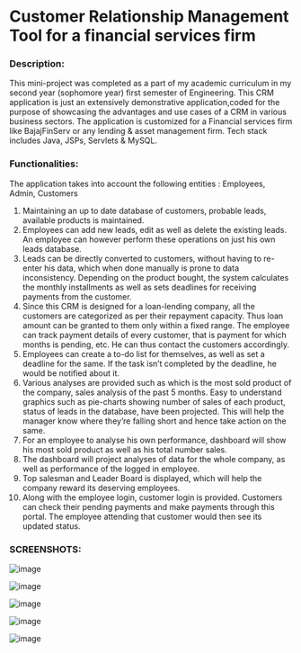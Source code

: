 # Customer Relationship Management Tool for a financial services firm

### Description:
This mini-project was completed as a part of my academic curriculum in my second year (sophomore year) first semester of Engineering. This CRM application is just an extensively demonstrative application,coded for the purpose of showcasing the advantages and use cases of a CRM in various business sectors. The application is customized for a Financial services firm like BajajFinServ or any lending & asset management firm. Tech stack includes Java, JSPs, Servlets & MySQL.

### Functionalities:
The application takes into account the following entities : Employees, Admin, Customers
1) Maintaining an up to date database of customers, probable leads, available products is maintained.
2) Employees can add new leads, edit as well as delete the existing leads. An employee can however perform these operations on just his own leads database.
3) Leads can be directly converted to customers, without having to re-enter his data, which when done manually is prone to data inconsistency. Depending on the product bought, the system calculates the monthly installments as well as sets deadlines for receiving payments from the customer.
4) Since this CRM is designed for a loan-lending company, all the customers are categorized as per their repayment capacity. Thus loan amount can be granted to them only within a fixed range.
The employee can track payment details of every customer, that is payment for which months is pending, etc. He can thus contact the customers accordingly.
5) Employees can create a to-do list for themselves, as well as set a deadline for the same. If the task isn’t completed by the deadline, he would be notified about it.
6) Various analyses are provided such as which is the most sold product of the company, sales analysis of the past 5 months. Easy to understand graphics such as pie-charts showing number of sales of each product, status of leads in the database, have been projected. This will help the manager know where they’re falling short and hence take action on the same.
7) For an employee to analyse his own performance, dashboard will show his most sold product as well as his total number sales.
8) The dashboard will project analyses of data for the whole company, as well as performance of the logged in employee.
9) Top salesman and Leader Board is displayed, which will help the company reward its deserving employees.
10) Along with the employee login, customer login is provided. Customers can check their pending payments and make payments through this portal. The employee attending that customer would then see its updated status.


### SCREENSHOTS:

![image](https://user-images.githubusercontent.com/46530662/68836190-ca50fb80-06df-11ea-9dee-b233e4126cc6.png)

![image](https://user-images.githubusercontent.com/46530662/68836317-10a65a80-06e0-11ea-9227-b13266f5b228.png)

![image](https://user-images.githubusercontent.com/46530662/68836344-24ea5780-06e0-11ea-8a80-78f851e14b0b.png)

![image](https://user-images.githubusercontent.com/46530662/68836386-3df30880-06e0-11ea-9e59-374c99877205.png)

![image](https://user-images.githubusercontent.com/46530662/68836364-33387380-06e0-11ea-80c3-3e737c74572e.png)


